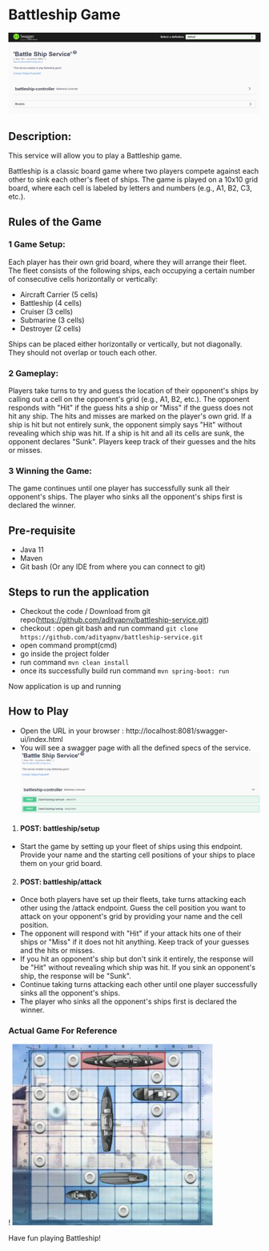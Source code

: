 # Battleship Game
![img.png](src/main/resources/img2.png)
## Description:
This service will allow you to play a Battleship game.

Battleship is a classic board game where two players compete against each other to sink each other's fleet of ships. 
The game is played on a 10x10 grid board, where each cell is labeled by letters and numbers (e.g., A1, B2, C3, etc.).

## Rules of the Game

### 1 Game Setup:

Each player has their own grid board, where they will arrange their fleet.
The fleet consists of the following ships, each occupying a certain number of consecutive cells horizontally or vertically:
- Aircraft Carrier (5 cells)
- Battleship (4 cells)
- Cruiser (3 cells)
- Submarine (3 cells)
- Destroyer (2 cells)

Ships can be placed either horizontally or vertically, but not diagonally. They should not overlap or touch each other.

### 2 Gameplay:

Players take turns to try and guess the location of their opponent's ships by calling out a cell on the opponent's grid (e.g., A1, B2, etc.).
The opponent responds with "Hit" if the guess hits a ship or "Miss" if the guess does not hit any ship. The hits and misses are marked on the player's own grid.
If a ship is hit but not entirely sunk, the opponent simply says "Hit" without revealing which ship was hit. If a ship is hit and all its cells are sunk, the opponent declares "Sunk".
Players keep track of their guesses and the hits or misses.

### 3 Winning the Game:

The game continues until one player has successfully sunk all their opponent's ships.
The player who sinks all the opponent's ships first is declared the winner.

## Pre-requisite

- Java 11
- Maven
- Git bash (Or any IDE from where you can connect to git)

## Steps to run the application

- Checkout the code / Download from git repo(https://github.com/adityapnv/battleship-service.git)
- checkout : open git bash and run command `git clone https://github.com/adityapnv/battleship-service.git`
- open command prompt(cmd)
- go inside the project folder
- run command `mvn clean install`
- once its successfully build run command `mvn spring-boot: run`

Now application is up and running


## How to Play

- Open the URL in your browser : http://localhost:8081/swagger-ui/index.html
- You will see a swagger page with all the defined specs of the service.
![img_1.png](src/main/resources/img_1.png)

1. #### POST: battleship/setup
- Start the game by setting up your fleet of ships using this endpoint. Provide your name and the starting cell positions of your ships to place them on your grid board.

2. #### POST: battleship/attack
- Once both players have set up their fleets, take turns attacking each other using the /attack endpoint. Guess the cell position you want to attack on your opponent's grid by providing your name and the cell position.
- The opponent will respond with "Hit" if your attack hits one of their ships or "Miss" if it does not hit anything. Keep track of your guesses and the hits or misses.
- If you hit an opponent's ship but don't sink it entirely, the response will be "Hit" without revealing which ship was hit. If you sink an opponent's ship, the response will be "Sunk".
- Continue taking turns attacking each other until one player successfully sinks all the opponent's ships.
- The player who sinks all the opponent's ships first is declared the winner.

### Actual Game For Reference
! ![img.png](src/main/resources/img.png)

Have fun playing Battleship!






